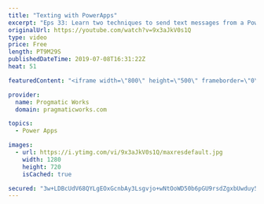 ```yaml
---
title: "Texting with PowerApps"
excerpt: "Eps 33: Learn two techniques to send text messages from a PowerApp application. One is through a Launch command and the other is with a 3rd party data connector, TxtSync.   For PowerApps training and App Building services, please reach out to us at https://www.pragmaticworks.com  The connector requires"
originalUrl: https://youtube.com/watch?v=9x3aJkV0s1Q
type: video
price: Free
length: PT9M29S
publishedDateTime: 2019-07-08T16:31:22Z
heat: 51

featuredContent: "<iframe width=\"800\" height=\"500\" frameborder=\"0\" src=\"https://www.youtube.com/embed/9x3aJkV0s1Q\" allow=\"accelerometer; autoplay; encrypted-media; gyroscope; picture-in-picture\" allowfullscreen></iframe>"

provider:
  name: Progmatic Works
  domain: pragmaticworks.com

topics:
  - Power Apps

images:
  - url: https://i.ytimg.com/vi/9x3aJkV0s1Q/maxresdefault.jpg
    width: 1280
    height: 720
    isCached: true

secured: "3w+LDBcUdV68QYLgEOxGcnbAy3Lsgvjo+wNtOoWD50b6pGU9rsdZgxbUwduy5UGzsW2l18KCtaCC70fliyfwJr2hU2ZAC2Mv6QbkKVt+F5TnMqhcddS+ic+FsMwmnvtMY1gnVOIeaBKjNqIxbBsTWTZWxzd52Nhm952GqVFsZgu0gFa15NCSPHsAwNZQr6i2A/uc5gRvht4GrFRC3HhMUUJjsp+sQ7Wn65RmUryEvbzptnphJJKkHT1MHzaBZpEyOx89zadhdOsSZgul2qC85xObYXIEz90YvbuCuY7ao53jGv8zrjebFY93rjlfWcdD/NZV9mBZvApPX6be4gTBjnhZBPX1g5J0k5M4VaATpZW7aPDutkvaflfEwgfxnHo3oc1HeWGWGPIb88TMgSa7yxw2Uuan7kR613USTcvmULw=;xKpQTBnc+GTd+wx0u+07OA=="
---
```


